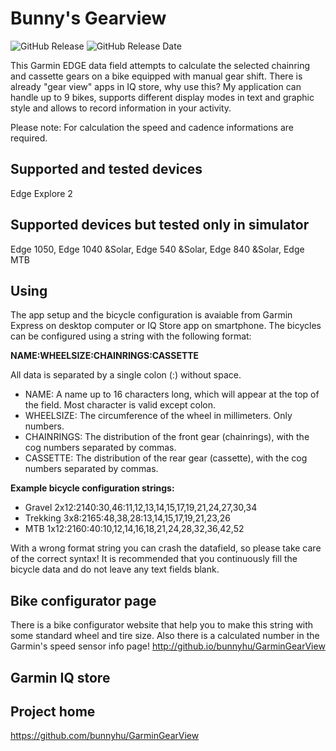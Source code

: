 # Bunny's Gearview
![GitHub Release](https://img.shields.io/github/v/release/bunnyhu/GarminGearView)
![GitHub Release Date](https://img.shields.io/github/release-date/bunnyhu/GarminGearView)

This Garmin EDGE data field attempts to calculate the selected chainring and cassette gears on a bike equipped with manual gear shift.
There is already "gear view" apps in IQ store, why use this?
My application can handle up to 9 bikes, supports different display modes in text and graphic style and allows to record information in your activity.

Please note: For calculation the speed and cadence informations are required.

## Supported and tested devices
Edge Explore 2

## Supported devices but tested only in simulator
Edge 1050, Edge 1040 &Solar, Edge 540 &Solar, Edge 840 &Solar, Edge MTB

## Using
The app setup and the bicycle configuration is avaiable from Garmin Express on desktop computer or IQ Store app on smartphone.
The bicycles can be configured using a string with the following format:

**NAME:WHEELSIZE:CHAINRINGS:CASSETTE**

All data is separated by a single colon (:) without space.

- NAME: A name up to 16 characters long, which will appear at the top of the field. Most character is valid except colon.
- WHEELSIZE: The circumference of the wheel in millimeters. Only numbers.
- CHAINRINGS: The distribution of the front gear (chainrings), with the cog numbers separated by commas.
- CASSETTE: The distribution of the rear gear (cassette), with the cog numbers separated by commas.

**Example bicycle configuration strings:**
- Gravel 2x12:2140:30,46:11,12,13,14,15,17,19,21,24,27,30,34
- Trekking 3x8:2165:48,38,28:13,14,15,17,19,21,23,26
- MTB 1x12:2160:40:10,12,14,16,18,21,24,28,32,36,42,52

With a wrong format string you can crash the datafield, so please take care of the correct syntax!
It is recommended that you continuously fill the bicycle data and do not leave any text fields blank.

## Bike configurator page
There is a bike configurator website that help you to make this string with some standard wheel and tire size.
Also there is a calculated number in the Garmin's speed sensor info page!
http://github.io/bunnyhu/GarminGearView

## Garmin IQ store

## Project home
https://github.com/bunnyhu/GarminGearView
